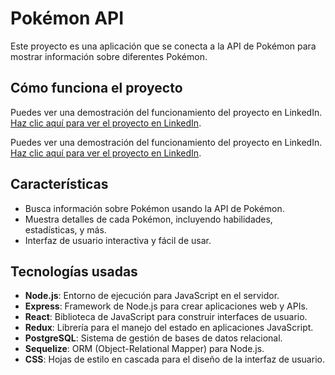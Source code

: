 # Pokémon API

Este proyecto es una aplicación que se conecta a la API de Pokémon para mostrar información sobre diferentes Pokémon.

## Cómo funciona el proyecto

Puedes ver una demostración del funcionamiento del proyecto en LinkedIn. [Haz clic aquí para ver el proyecto en LinkedIn](https://www.linkedin.com/posts/daniel-londono-agudelo_redux-react-css-activity-6900592647971713024-_oJT?utm_source=share&utm_medium=member_desktop).

Puedes ver una demostración del funcionamiento del proyecto en LinkedIn. <a href="https://www.linkedin.com/in/usuario/proyecto" target="_blank">Haz clic aquí para ver el proyecto en LinkedIn</a>.

## Características

- Busca información sobre Pokémon usando la API de Pokémon.
- Muestra detalles de cada Pokémon, incluyendo habilidades, estadísticas, y más.
- Interfaz de usuario interactiva y fácil de usar.

## Tecnologías usadas

- **Node.js**: Entorno de ejecución para JavaScript en el servidor.
- **Express**: Framework de Node.js para crear aplicaciones web y APIs.
- **React**: Biblioteca de JavaScript para construir interfaces de usuario.
- **Redux**: Librería para el manejo del estado en aplicaciones JavaScript.
- **PostgreSQL**: Sistema de gestión de bases de datos relacional.
- **Sequelize**: ORM (Object-Relational Mapper) para Node.js.
- **CSS**: Hojas de estilo en cascada para el diseño de la interfaz de usuario.
